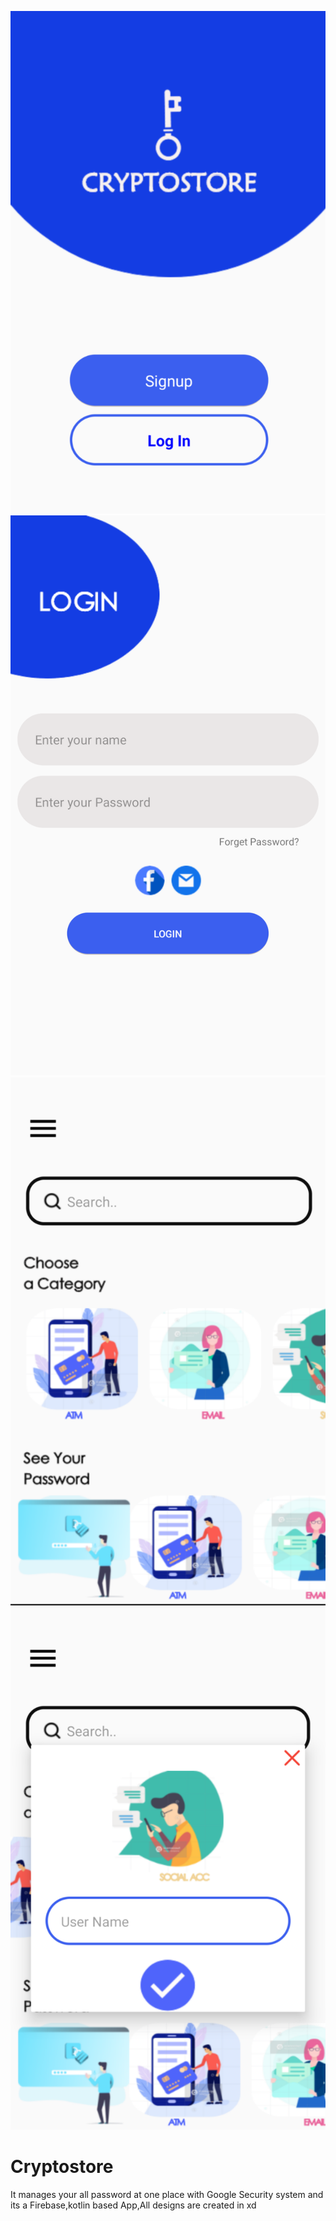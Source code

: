 ![](screenshot/app2.png)
![](screenshot/app1.png)
![](screenshot/app4.png)
![](screenshot/app6.png)

# Cryptostore
  It manages your all password at one place with Google Security system and its a Firebase,kotlin based App,All designs are created in xd

